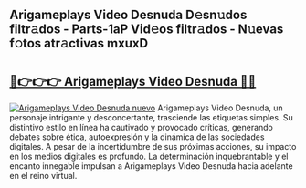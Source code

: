 ## Arigameplays Video Desnuda D𝚎sn𝚞dos filtr𝚊dos - Parts-1aP Vid𝚎os filtr𝚊dos - N𝚞evas f𝚘tos atr𝚊ctivas mxuxD

# <h2><a href="http://mb6b2qz.tromn.icu/?c=Arigameplays+Video+Desnuda">🔗👉👉👉 Arigameplays Video Desnuda 🔗🔗</a></h2>

[![Arigameplays Video Desnuda nuevo](https://i.imgur.com/pEAQMta.gif)](http://mb6b2qz.tromn.icu/?c=Arigameplays+Video+Desnuda)
Arigameplays Video Desnuda, un personaje intrigante y desconcertante, trasciende las etiquetas simples. Su distintivo estilo en línea ha cautivado y provocado críticas, generando debates sobre ética, autoexpresión y la dinámica de las sociedades digitales. A pesar de la incertidumbre de sus próximas acciones, su impacto en los medios digitales es profundo. La determinación inquebrantable y el encanto innegable impulsan a Arigameplays Video Desnuda hacia adelante en el reino virtual.
